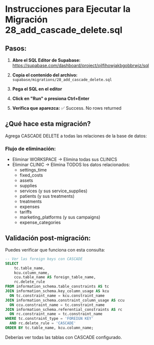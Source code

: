 # Instrucciones para Ejecutar la Migración 28_add_cascade_delete.sql

## Pasos:

1. **Abre el SQL Editor de Supabase:**
   https://supabase.com/dashboard/project/ojlfihowjakbgobbrwjz/sql

2. **Copia el contenido del archivo:**
   `supabase/migrations/28_add_cascade_delete.sql`

3. **Pega el SQL en el editor**

4. **Click en "Run" o presiona Ctrl+Enter**

5. **Verifica que aparezca:**
   ✅ Success. No rows returned

## ¿Qué hace esta migración?

Agrega CASCADE DELETE a todas las relaciones de la base de datos:

### Flujo de eliminación:
- Eliminar WORKSPACE → Elimina todas sus CLINICS
- Eliminar CLINIC → Elimina TODOS los datos relacionados:
  - settings_time
  - fixed_costs  
  - assets
  - supplies
  - services (y sus service_supplies)
  - patients (y sus treatments)
  - treatments
  - expenses
  - tariffs
  - marketing_platforms (y sus campaigns)
  - expense_categories

## Validación post-migración:

Puedes verificar que funciona con esta consulta:

```sql
-- Ver las foreign keys con CASCADE
SELECT
    tc.table_name, 
    kcu.column_name,
    ccu.table_name AS foreign_table_name,
    rc.delete_rule
FROM information_schema.table_constraints AS tc 
JOIN information_schema.key_column_usage AS kcu
  ON tc.constraint_name = kcu.constraint_name
JOIN information_schema.constraint_column_usage AS ccu
  ON ccu.constraint_name = tc.constraint_name
JOIN information_schema.referential_constraints AS rc
  ON rc.constraint_name = tc.constraint_name
WHERE tc.constraint_type = 'FOREIGN KEY'
  AND rc.delete_rule = 'CASCADE'
ORDER BY tc.table_name, kcu.column_name;
```

Deberías ver todas las tablas con CASCADE configurado.
